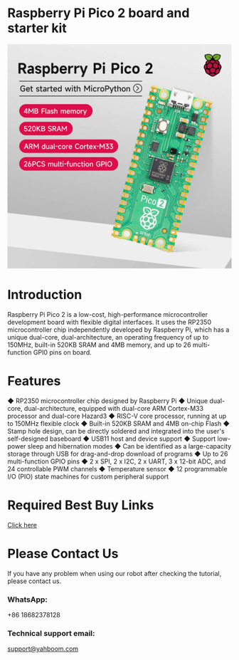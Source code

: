 # Raspberry Pi Pico 2 board and starter kit
![](https://github.com/YahboomTechnology/Raspberry-Pi-Pico2/blob/main/RaspberryPi-Pico-2.jpg)
# Introduction
Raspberry Pi Pico 2 is a low-cost, high-performance microcontroller development board with flexible digital interfaces. It uses the RP2350 microcontroller chip independently developed by Raspberry Pi, which has a unique dual-core, dual-architecture, an operating frequency of up to 150MHz, built-in 520KB SRAM and 4MB memory, and up to 26 multi-function GPI0 pins on board.
# Features
◆ RP2350 microcontroller chip designed by Raspberry Pi
◆ Unique dual-core, dual-architecture, equipped with dual-core ARM Cortex-M33 processor and dual-core Hazard3
◆ RISC-V core processor, running at up to 150MHz flexible clock
◆ Built-in 520KB SRAM and 4MB on-chip Flash
◆ Stamp hole design, can be directly soldered and integrated into the user's self-designed baseboard
◆ USB11 host and device support
◆ Support low-power sleep and hibernation modes
◆ Can be identified as a large-capacity storage through USB for drag-and-drop download of programs
◆ Up to 26 multi-function GPIO pins
◆ 2 x SPI, 2 x I2C, 2 x UART, 3 x 12-bit ADC, and 24 controllable PWM channels
◆ Temperature sensor
◆ 12 programmable I/O (PIO) state machines for custom peripheral support

# Required Best Buy Links
[Click here](https://category.yahboom.net/products/raspberry-pi-pico)

# Please Contact Us
If you have any problem when using our robot after checking the tutorial, please contact us.

### WhatsApp:
+86 18682378128

### Technical support email: 
support@yahboom.com

